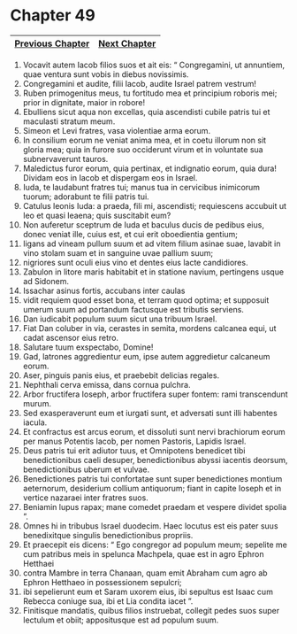 # Chapter 49
| [Previous Chapter](Chapter%2048.md)| [Next Chapter](Chapter%2050.md) |
| --- | --- |
1. Vocavit autem Iacob filios suos et ait eis: “ Congregamini, ut annuntiem, quae ventura sunt vobis in diebus novissimis.
2. Congregamini et audite, filii Iacob,
audite Israel patrem vestrum!
3. Ruben primogenitus meus,
tu fortitudo mea et principium roboris mei;
prior in dignitate, maior in robore!
4. Ebulliens sicut aqua non excellas,
quia ascendisti cubile patris tui
et maculasti stratum meum.
5. Simeon et Levi fratres,
vasa violentiae arma eorum.
6. In consilium eorum ne veniat anima mea,
et in coetu illorum non sit gloria mea;
quia in furore suo occiderunt virum
et in voluntate sua subnervaverunt tauros.
7. Maledictus furor eorum, quia pertinax,
et indignatio eorum, quia dura!
Dividam eos in Iacob
et dispergam eos in Israel.
8. Iuda, te laudabunt fratres tui;
manus tua in cervicibus inimicorum tuorum;
adorabunt te filii patris tui.
9. Catulus leonis Iuda:
a praeda, fili mi, ascendisti;
requiescens accubuit ut leo
et quasi leaena; quis suscitabit eum?
10. Non auferetur sceptrum de Iuda
et baculus ducis de pedibus eius,
donec veniat ille, cuius est,
et cui erit oboedientia gentium;
11. ligans ad vineam pullum suum
et ad vitem filium asinae suae,
lavabit in vino stolam suam
et in sanguine uvae pallium suum;
12. nigriores sunt oculi eius vino
et dentes eius lacte candidiores.
13. Zabulon in litore maris habitabit
et in statione navium,
pertingens usque ad Sidonem.
14. Issachar asinus fortis,
accubans inter caulas
15. vidit requiem quod esset bona,
et terram quod optima;
et supposuit umerum suum ad portandum
factusque est tributis serviens.
16. Dan iudicabit populum suum
sicut una tribuum Israel.
17. Fiat Dan coluber in via,
cerastes in semita,
mordens calcanea equi,
ut cadat ascensor eius retro.
18. Salutare tuum exspectabo, Domine!
19. Gad, latrones aggredientur eum,
ipse autem aggredietur calcaneum eorum.
20. Aser, pinguis panis eius,
et praebebit delicias regales.
21. Nephthali cerva emissa,
dans cornua pulchra.
22. Arbor fructifera Ioseph,
arbor fructifera super fontem:
rami transcendunt murum.
23. Sed exasperaverunt eum et iurgati sunt,
et adversati sunt illi habentes iacula.
24. Et confractus est arcus eorum,
et dissoluti sunt nervi brachiorum eorum
per manus Potentis Iacob,
per nomen Pastoris, Lapidis Israel.
25. Deus patris tui erit adiutor tuus,
et Omnipotens benedicet tibi
benedictionibus caeli desuper,
benedictionibus abyssi iacentis
deorsum,
benedictionibus uberum et vulvae.
26. Benedictiones patris tui confortatae sunt
super benedictiones montium aeternorum,
desiderium collium antiquorum;
fiant in capite Ioseph
et in vertice nazaraei inter fratres suos.
27. Beniamin lupus rapax;
mane comedet praedam
et vespere dividet spolia ”.
28. Omnes hi in tribubus Israel duodecim. Haec locutus est eis pater suus benedixitque singulis benedictionibus propriis.
29. Et praecepit eis dicens: “ Ego congregor ad populum meum; sepelite me cum patribus meis in spelunca Machpela, quae est in agro Ephron Hetthaei
30. contra Mambre in terra Chanaan, quam emit Abraham cum agro ab Ephron Hetthaeo in possessionem sepulcri;
31. ibi sepelierunt eum et Saram uxorem eius, ibi sepultus est Isaac cum Rebecca coniuge sua, ibi et Lia condita iacet ”.
32. Finitisque mandatis, quibus filios instruebat, collegit pedes suos super lectulum et obiit; appositusque est ad populum suum.